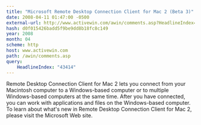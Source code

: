 ```yaml
---
title: "Microsoft Remote Desktop Connection Client for Mac 2 (Beta 3)"
date: 2008-04-11 01:47:00 -0500
external-url: http://www.activewin.com/awin/comments.asp?HeadlineIndex=43414
hash: d0f015426badd5f9be9dd8b18fc8c149
year: 2008
month: 04
scheme: http
host: www.activewin.com
path: /awin/comments.asp
query:
    HeadlineIndex: "43414"
---
```


Remote Desktop Connection Client for Mac 2 lets you connect from your Macintosh computer to a Windows-based computer or to multiple Windows-based computers at the same time. After you have connected, you can work with applications and files on the Windows-based computer.
To learn about what's new in Remote Desktop Connection Client for Mac 2, please visit the Microsoft Web site.
